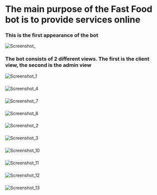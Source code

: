 <h1>The main purpose of the Fast Food bot is to provide services online</h1>
<h3>This is the first appearance of the bot</h3>

![Screenshot_](https://user-images.githubusercontent.com/79446216/122378597-87bc6880-cf7f-11eb-8ee9-f0e4b684d9db.png)

<h3>The bot consists of 2 different views. The first is the client view, the second is the admin view</h3>

![Screenshot_1](https://user-images.githubusercontent.com/79446216/122378600-8854ff00-cf7f-11eb-8347-6f8772832d41.png)

<h3></h3>

<h3></h3>

![Screenshot_4](https://user-images.githubusercontent.com/79446216/122378606-89862c00-cf7f-11eb-8b2b-256c019f2f9b.png)

<h3></h3>


![Screenshot_7](https://user-images.githubusercontent.com/79446216/122378612-8a1ec280-cf7f-11eb-8f4b-b90357b45fdf.png)

<h3></h3>

![Screenshot_8](https://user-images.githubusercontent.com/79446216/122378614-8ab75900-cf7f-11eb-8bf3-4811bd244be9.png)

<h3></h3>




![Screenshot_2](https://user-images.githubusercontent.com/79446216/122378601-88ed9580-cf7f-11eb-831e-770da03da936.png)

<h3></h3>

![Screenshot_3](https://user-images.githubusercontent.com/79446216/122378604-88ed9580-cf7f-11eb-886c-f5a88f03fe03.png)
<h3></h3>

![Screenshot_10](https://user-images.githubusercontent.com/79446216/122378616-8b4fef80-cf7f-11eb-9f02-d652c0e4b0fb.png)

<h3></h3>

![Screenshot_11](https://user-images.githubusercontent.com/79446216/122378617-8b4fef80-cf7f-11eb-9e05-fc2fbd85bd69.png)

<h3></h3>

![Screenshot_12](https://user-images.githubusercontent.com/79446216/122378618-8be88600-cf7f-11eb-86a7-d13665bc4164.png)

<h3></h3>

![Screenshot_13](https://user-images.githubusercontent.com/79446216/122378619-8be88600-cf7f-11eb-9000-4a43e6c32d59.png)

















